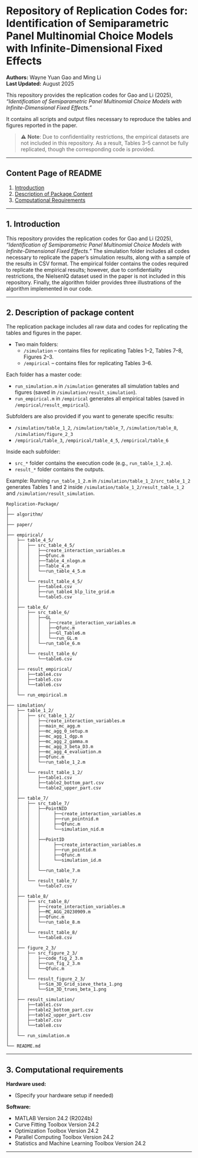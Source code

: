 # Repository of Replication Codes for: Identification of Semiparametric Panel Multinomial Choice Models with Infinite-Dimensional Fixed Effects

**Authors:** Wayne Yuan Gao and Ming Li  
**Last Updated:** August 2025  

This repository provides the replication codes for Gao and Li (2025), *“Identification of Semiparametric Panel Multinomial Choice Models with Infinite-Dimensional Fixed Effects.”*  

It contains all scripts and output files necessary to reproduce the tables and figures reported in the paper.  
> ⚠️ **Note**: Due to confidentiality restrictions, the empirical datasets are not included in this repository. As a result, Tables 3–5 cannot be fully replicated, though the corresponding code is provided.


---

## Content Page of README

1. [Introduction](#1-introduction-of-the-project)  
2. [Description of Package Content](#2-description-of-package-content)  
3. [Computational Requirements](#3-computational-requirements)  

---

## 1. Introduction
This repository provides the replication codes for Gao and Li (2025), *“Identification of Semiparametric Panel Multinomial Choice Models with Infinite-Dimensional Fixed Effects.”* The simulation folder includes all codes necessary to replicate the paper’s simulation results, along with a sample of the results in CSV format. The empirical folder contains the codes required to replicate the empirical results; however, due to confidentiality restrictions, the NielsenIQ dataset used in the paper is not included in this repository. Finally, the algorithm folder provides three illustrations of the algorithm implemented in our code. 


---


## 2. Description of package content

The replication package includes all raw data and codes for replicating the tables and figures in the paper.  

- Two main folders:  
  - `/simulation` – contains files for replicating Tables 1–2, Tables 7–8, Figures 2–3.  
  - `/empirical` – contains files for replicating Tables 3–6.  

Each folder has a master code:  
- `run_simulation.m` in `/simulation` generates all simulation tables and figures (saved in `/simulation/result_simulation`).  
- `run_empirical.m` in `/empirical` generates all empirical tables (saved in `/empirical/result_empirical`).  

Subfolders are also provided if you want to generate specific results:  
- `/simulation/table_1_2`, `/simulation/table_7`, `/simulation/table_8`, `/simulation/figure_2_3`  
- `/empirical/table_3`, `/empirical/table_4_5`, `/empirical/table_6`  

Inside each subfolder:  
- `src_*` folder contains the execution code (e.g., `run_table_1_2.m`).  
- `result_*` folder contains the outputs.  

Example: Running `run_table_1_2.m` in `/simulation/table_1_2/src_table_1_2` generates Tables 1 and 2 inside `/simulation/table_1_2/result_table_1_2` and `/simulation/result_simulation`.

```plaintext
Replication-Package/
│
├── algorithm/
│
├── paper/
│
├── empirical/
│   ├── table_4_5/
│   │   ├── src_table_4_5/
│   │   │   ├──create_interaction_variables.m
│   │   │   ├──Qfunc.m
│   │   │   ├──Table_4_nlogn.m
│   │   │   ├──Table_4.m
│   │   │   └──run_table_4_5.m
│   │   │ 
│   │   └── result_table_4_5/
│   │       ├──table4.csv
│   │       ├──run_table4_blp_lite_grid.m
│   │       └──table5.csv
│   │
│   ├── table_6/
│   │   ├── src_table_6/
│   │   │   ├──GL
│   │   │   │   ├──create_interaction_variables.m
│   │   │   │   ├──Qfunc.m
│   │   │   │   ├──Gl_Table6.m
│   │   │   │   └──run_GL.m
│   │   │   └──run_table_6.m
│   │   │  
│   │   └── result_table_6/
│   │       └──table6.csv
│   │
│   ├── result_empirical/
│   │   ├──table4.csv
│   │   ├──table5.csv
│   │   └──table6.csv
│   │
│   └── run_empirical.m
│
├── simulation/
│   ├── table_1_2/
│   │   ├── src_table_1_2/
│   │   │   ├──create_interaction_variables.m
│   │   │   ├──main_mc_agg.m
│   │   │   ├──mc_agg_0_setup.m
│   │   │   ├──mc_agg_1_dgp.m
│   │   │   ├──mc_agg_2_gamma.m
│   │   │   ├──mc_agg_3_beta_D3.m
│   │   │   ├──mc_agg_4_evaluation.m
│   │   │   ├──Qfunc.m
│   │   │   └──run_table_1_2.m
│   │   │
│   │   └── result_table_1_2/
│   │       ├──table1.csv
│   │       ├──table2_bottom_part.csv
│   │       └──table2_upper_part.csv
│   │
│   ├── table_7/
│   │   ├── src_table_7/
│   │   │   ├──PointNID
│   │   │   │     ├──create_interaction_variables.m
│   │   │   │     ├──run_pointnid.m
│   │   │   │     ├──Qfunc.m
│   │   │   │     └──simulation_nid.m
│   │   │   │ 
│   │   │   ├──PointID
│   │   │   │     ├──create_interaction_variables.m
│   │   │   │     ├──run_pointid.m
│   │   │   │     ├──Qfunc.m
│   │   │   │     └──simulation_id.m
│   │   │   │
│   │   │   └──run_table_7.m
│   │   │
│   │   └── result_table_7/
│   │       └──table7.csv
│   │
│   ├── table_8/
│   │   ├── src_table_8/
│   │   │   ├──create_interaction_variables.m
│   │   │   ├──MC_AGG_20230909.m
│   │   │   ├──Qfunc.m
│   │   │   └──run_table_8.m
│   │   │
│   │   └── result_table_8/
│   │       └──table8.csv
│   │
│   ├── figure_2_3/
│   │   ├── src_figure_2_3/
│   │   │   ├──code_fig_2_3.m
│   │   │   ├──run_fig_2_3.m
│   │   │   └──Qfunc.m
│   │   │ 
│   │   └── result_figure_2_3/
│   │       ├──Sim_3D_Grid_sieve_theta_1.png
│   │       └──Sim_3D_trues_beta_1.png
│   │
│   ├── result_simulation/
│   │   ├──table1.csv
│   │   ├──table2_bottom_part.csv
│   │   ├──table2_upper_part.csv
│   │   ├──table7.csv
│   │   └──table8.csv
│   │   
│   └── run_simulation.m
│
└── README.md
```

---


## 3. Computational requirements

**Hardware used:**  
- (Specify your hardware setup if needed)

**Software:**  
- MATLAB Version 24.2 (R2024b)  
- Curve Fitting Toolbox Version 24.2  
- Optimization Toolbox Version 24.2  
- Parallel Computing Toolbox Version 24.2  
- Statistics and Machine Learning Toolbox Version 24.2  

---

